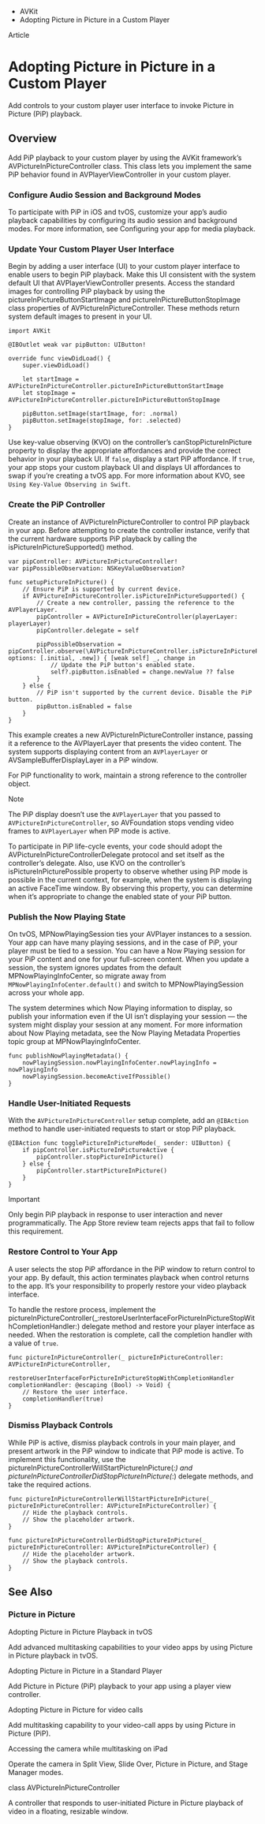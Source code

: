 

- AVKit
-  Adopting Picture in Picture in a Custom Player 

Article

# Adopting Picture in Picture in a Custom Player

Add controls to your custom player user interface to invoke Picture in Picture (PiP) playback.

## Overview

Add PiP playback to your custom player by using the AVKit framework’s AVPictureInPictureController class. This class lets you implement the same PiP behavior found in AVPlayerViewController in your custom player.

### Configure Audio Session and Background Modes

To participate with PiP in iOS and tvOS, customize your app’s audio playback capabilities by configuring its audio session and background modes. For more information, see Configuring your app for media playback.

### Update Your Custom Player User Interface

Begin by adding a user interface (UI) to your custom player interface to enable users to begin PiP playback. Make this UI consistent with the system default UI that AVPlayerViewController presents. Access the standard images for controlling PiP playback by using the pictureInPictureButtonStartImage and pictureInPictureButtonStopImage class properties of AVPictureInPictureController. These methods return system default images to present in your UI.

```
import AVKit

@IBOutlet weak var pipButton: UIButton!

override func viewDidLoad() {
    super.viewDidLoad()

    let startImage = AVPictureInPictureController.pictureInPictureButtonStartImage
    let stopImage = AVPictureInPictureController.pictureInPictureButtonStopImage

    pipButton.setImage(startImage, for: .normal)
    pipButton.setImage(stopImage, for: .selected)
}
```

Use key-value observing (KVO) on the controller’s canStopPictureInPicture property to display the appropriate affordances and provide the correct behavior in your playback UI. If `false`, display a start PiP affordance. If `true`, your app stops your custom playback UI and displays UI affordances to swap if you’re creating a tvOS app. For more information about KVO, see `Using Key-Value Observing in Swift`.

### Create the PiP Controller

Create an instance of AVPictureInPictureController to control PiP playback in your app. Before attempting to create the controller instance, verify that the current hardware supports PiP playback by calling the isPictureInPictureSupported() method.

```
var pipController: AVPictureInPictureController!
var pipPossibleObservation: NSKeyValueObservation?

func setupPictureInPicture() {
    // Ensure PiP is supported by current device.
    if AVPictureInPictureController.isPictureInPictureSupported() {
        // Create a new controller, passing the reference to the AVPlayerLayer.
        pipController = AVPictureInPictureController(playerLayer: playerLayer)
        pipController.delegate = self

        pipPossibleObservation = pipController.observe(\AVPictureInPictureController.isPictureInPicturePossible,
options: [.initial, .new]) { [weak self] _, change in
            // Update the PiP button's enabled state.
            self?.pipButton.isEnabled = change.newValue ?? false
        }
    } else {
        // PiP isn't supported by the current device. Disable the PiP button.
        pipButton.isEnabled = false
    }
}
```

This example creates a new AVPictureInPictureController instance, passing it a reference to the AVPlayerLayer that presents the video content. The system supports displaying content from an `AVPlayerLayer` or AVSampleBufferDisplayLayer in a PiP window.

For PiP functionality to work, maintain a strong reference to the controller object.

Note

The PiP display doesn’t use the `AVPlayerLayer` that you passed to `AVPictureInPictureController`, so AVFoundation stops vending video frames to `AVPlayerLayer` when PiP mode is active.

To participate in PiP life-cycle events, your code should adopt the AVPictureInPictureControllerDelegate protocol and set itself as the controller’s delegate. Also, use KVO on the controller’s isPictureInPicturePossible property to observe whether using PiP mode is possible in the current context, for example, when the system is displaying an active FaceTime window. By observing this property, you can determine when it’s appropriate to change the enabled state of your PiP button.

### Publish the Now Playing State

On tvOS, MPNowPlayingSession ties your AVPlayer instances to a session. Your app can have many playing sessions, and in the case of PiP, your player must be tied to a session. You can have a Now Playing session for your PiP content and one for your full-screen content. When you update a session, the system ignores updates from the default MPNowPlayingInfoCenter, so migrate away from `MPNowPlayingInfoCenter.default()` and switch to MPNowPlayingSession across your whole app.

The system determines which Now Playing information to display, so publish your information even if the UI isn’t displaying your session — the system might display your session at any moment. For more information about Now Playing metadata, see the Now Playing Metadata Properties topic group at MPNowPlayingInfoCenter.

```
func publishNowPlayingMetadata() {
    nowPlayingSession.nowPlayingInfoCenter.nowPlayingInfo = nowPlayingInfo
    nowPlayingSession.becomeActiveIfPossible()
}
```

### Handle User-Initiated Requests

With the `AVPictureInPictureController` setup complete, add an `@IBAction` method to handle user-initiated requests to start or stop PiP playback.

```
@IBAction func togglePictureInPictureMode(_ sender: UIButton) {
    if pipController.isPictureInPictureActive {
        pipController.stopPictureInPicture()
    } else {
        pipController.startPictureInPicture()
    }
}
```

Important

Only begin PiP playback in response to user interaction and never programmatically. The App Store review team rejects apps that fail to follow this requirement.

### Restore Control to Your App

A user selects the stop PiP affordance in the PiP window to return control to your app. By default, this action terminates playback when control returns to the app. It’s your responsibility to properly restore your video playback interface.

To handle the restore process, implement the pictureInPictureController(_:restoreUserInterfaceForPictureInPictureStopWithCompletionHandler:) delegate method and restore your player interface as needed. When the restoration is complete, call the completion handler with a value of `true`.

```
func pictureInPictureController(_ pictureInPictureController: AVPictureInPictureController,
                                restoreUserInterfaceForPictureInPictureStopWithCompletionHandler completionHandler: @escaping (Bool) -> Void) {
    // Restore the user interface.
    completionHandler(true)
}
```

### Dismiss Playback Controls

While PiP is active, dismiss playback controls in your main player, and present artwork in the PiP window to indicate that PiP mode is active. To implement this functionality, use the pictureInPictureControllerWillStartPictureInPicture(_:) and pictureInPictureControllerDidStopPictureInPicture(_:) delegate methods, and take the required actions.

```
func pictureInPictureControllerWillStartPictureInPicture(_ pictureInPictureController: AVPictureInPictureController) {
    // Hide the playback controls.
    // Show the placeholder artwork.
}

func pictureInPictureControllerDidStopPictureInPicture(_ pictureInPictureController: AVPictureInPictureController) {
    // Hide the placeholder artwork.
    // Show the playback controls.
}
```

## See Also

### Picture in Picture

Adopting Picture in Picture Playback in tvOS

Add advanced multitasking capabilities to your video apps by using Picture in Picture playback in tvOS.

Adopting Picture in Picture in a Standard Player

Add Picture in Picture (PiP) playback to your app using a player view controller.

Adopting Picture in Picture for video calls

Add multitasking capability to your video-call apps by using Picture in Picture (PiP).

Accessing the camera while multitasking on iPad

Operate the camera in Split View, Slide Over, Picture in Picture, and Stage Manager modes.

class AVPictureInPictureController

A controller that responds to user-initiated Picture in Picture playback of video in a floating, resizable window.

